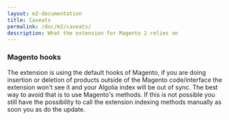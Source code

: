 ```yaml
---
layout: m2-documentation
title: Caveats
permalink: /doc/m2/caveats/
description: What the extension for Magento 2 relies on
---
```


###  Magento hooks

The extension is using the default hooks of Magento, if you are doing insertion or deletion of products outside of the Magento code/interface the extension won't see it and your Algolia index will be out of sync. The best way to avoid that is to use Magento's methods. If this is not possible you still have the possibility to call the extension indexing methods manually as soon you as do the update.
